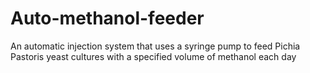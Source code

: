 # Auto-methanol-feeder

An automatic injection system that uses a syringe pump to feed Pichia Pastoris yeast cultures with a specified volume of methanol each day
